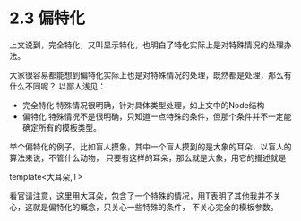 
# 2.3 偏特化

上文说到，完全特化，又叫显示特化，也明白了特化实际上是对特殊情况的处理办法。

大家很容易都能想到偏特化实际上也是对特殊情况的处理，既然都是处理，那么有什么不同呢？ 以鄙人浅见：

- 完全特化 特殊情况很明确，针对具体类型处理，如上文中的Node结构
- 偏特化 特殊情况不是很明确，只知道一点特殊的条件，但那个条件并不一定能确定所有的模板类型。


举个偏特化的例子，比如盲人摸象，其中一个盲人摸到的是大象的耳朵，以盲人的算法来说，不管什么动物，
只要有这样的耳朵，那么就是大象，用它的描述就是

  template<大耳朵,T>

看官请注意，这里用大耳朵，包含了一个特殊的情况，用T表明了其他我并不关心，这就是偏特化的概念，只关心一些特殊的条件，
不关心完全的模板参数。

